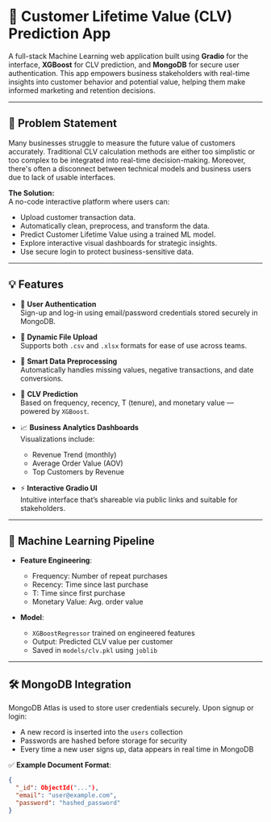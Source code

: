 # 🧠 Customer Lifetime Value (CLV) Prediction App

A full-stack Machine Learning web application built using **Gradio** for the interface, **XGBoost** for CLV prediction, and **MongoDB** for secure user authentication. This app empowers business stakeholders with real-time insights into customer behavior and potential value, helping them make informed marketing and retention decisions.

---

## 🚀 Problem Statement

Many businesses struggle to measure the future value of customers accurately. Traditional CLV calculation methods are either too simplistic or too complex to be integrated into real-time decision-making. Moreover, there's often a disconnect between technical models and business users due to lack of usable interfaces.

**The Solution:**  
A no-code interactive platform where users can:
- Upload customer transaction data.
- Automatically clean, preprocess, and transform the data.
- Predict Customer Lifetime Value using a trained ML model.
- Explore interactive visual dashboards for strategic insights.
- Use secure login to protect business-sensitive data.

---

## 💡 Features

- 🔐 **User Authentication**  
  Sign-up and log-in using email/password credentials stored securely in MongoDB.

- 📁 **Dynamic File Upload**  
  Supports both `.csv` and `.xlsx` formats for ease of use across teams.

- 🧼 **Smart Data Preprocessing**  
  Automatically handles missing values, negative transactions, and date conversions.

- 🧠 **CLV Prediction**  
  Based on frequency, recency, T (tenure), and monetary value — powered by `XGBoost`.

- 📈 **Business Analytics Dashboards**  
  Visualizations include:
  - Revenue Trend (monthly)
  - Average Order Value (AOV)
  - Top Customers by Revenue

- ⚡ **Interactive Gradio UI**  
  Intuitive interface that’s shareable via public links and suitable for stakeholders.

---

## 🧠 Machine Learning Pipeline

- **Feature Engineering**:
  - Frequency: Number of repeat purchases
  - Recency: Time since last purchase
  - T: Time since first purchase
  - Monetary Value: Avg. order value

- **Model**:
  - `XGBoostRegressor` trained on engineered features
  - Output: Predicted CLV value per customer
  - Saved in `models/clv.pkl` using `joblib`

---

## 🛠️ MongoDB Integration

MongoDB Atlas is used to store user credentials securely. Upon signup or login:
- A new record is inserted into the `users` collection
- Passwords are hashed before storage for security
- Every time a new user signs up, data appears in real time in MongoDB

✅ **Example Document Format**:
```json
{
  "_id": ObjectId("..."),
  "email": "user@example.com",
  "password": "hashed_password"
}
